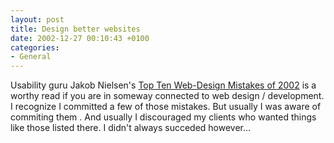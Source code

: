 ```yaml
---
layout: post
title: Design better websites
date: 2002-12-27 00:10:43 +0100
categories:
- General
---
```

<p>Usability guru Jakob Nielsen's <a href="http://useit.com/alertbox/20021223.html" title="Read and learn!">Top Ten Web-Design Mistakes of 2002</a> is a worthy read if you are in someway connected to web design / development. I recognize I committed a few of those mistakes. But usually I was aware of commiting them . And usually I discouraged my clients who wanted things like those listed there. I didn't always succeded however...</p>
